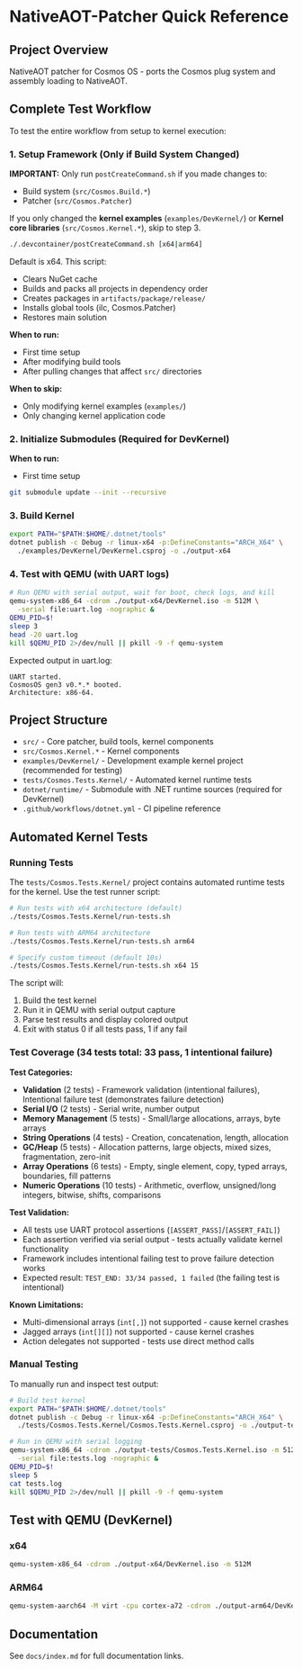 # NativeAOT-Patcher Quick Reference

## Project Overview
NativeAOT patcher for Cosmos OS - ports the Cosmos plug system and assembly loading to NativeAOT.

## Complete Test Workflow

To test the entire workflow from setup to kernel execution:

### 1. Setup Framework (Only if Build System Changed)

**IMPORTANT:** Only run `postCreateCommand.sh` if you made changes to:
- Build system (`src/Cosmos.Build.*`)
- Patcher (`src/Cosmos.Patcher`)

If you only changed the **kernel examples** (`examples/DevKernel/`) or **Kernel core libraries** (`src/Cosmos.Kernel.*`), skip to step 3.

```bash
./.devcontainer/postCreateCommand.sh [x64|arm64]
```
Default is x64. This script:
- Clears NuGet cache
- Builds and packs all projects in dependency order
- Creates packages in `artifacts/package/release/`
- Installs global tools (ilc, Cosmos.Patcher)
- Restores main solution

**When to run:**
- First time setup
- After modifying build tools
- After pulling changes that affect `src/` directories

**When to skip:**
- Only modifying kernel examples (`examples/`)
- Only changing kernel application code

### 2. Initialize Submodules (Required for DevKernel)

**When to run:**
- First time setup
  
```bash
git submodule update --init --recursive
```

### 3. Build Kernel
```bash
export PATH="$PATH:$HOME/.dotnet/tools"
dotnet publish -c Debug -r linux-x64 -p:DefineConstants="ARCH_X64" \
  ./examples/DevKernel/DevKernel.csproj -o ./output-x64
```

### 4. Test with QEMU (with UART logs)
```bash
# Run QEMU with serial output, wait for boot, check logs, and kill
qemu-system-x86_64 -cdrom ./output-x64/DevKernel.iso -m 512M \
  -serial file:uart.log -nographic &
QEMU_PID=$!
sleep 3
head -20 uart.log
kill $QEMU_PID 2>/dev/null || pkill -9 -f qemu-system
```

Expected output in uart.log:
```
UART started.
CosmosOS gen3 v0.*.* booted.
Architecture: x86-64.
```

## Project Structure
- `src/` - Core patcher, build tools, kernel components
- `src/Cosmos.Kernel.*` - Kernel components
- `examples/DevKernel/` - Development example kernel project (recommended for testing)
- `tests/Cosmos.Tests.Kernel/` - Automated kernel runtime tests
- `dotnet/runtime/` - Submodule with .NET runtime sources (required for DevKernel)
- `.github/workflows/dotnet.yml` - CI pipeline reference

## Automated Kernel Tests

### Running Tests
The `tests/Cosmos.Tests.Kernel/` project contains automated runtime tests for the kernel. Use the test runner script:

```bash
# Run tests with x64 architecture (default)
./tests/Cosmos.Tests.Kernel/run-tests.sh

# Run tests with ARM64 architecture
./tests/Cosmos.Tests.Kernel/run-tests.sh arm64

# Specify custom timeout (default 10s)
./tests/Cosmos.Tests.Kernel/run-tests.sh x64 15
```

The script will:
1. Build the test kernel
2. Run it in QEMU with serial output capture
3. Parse test results and display colored output
4. Exit with status 0 if all tests pass, 1 if any fail

### Test Coverage (34 tests total: 33 pass, 1 intentional failure)

**Test Categories:**
- **Validation** (2 tests) - Framework validation (intentional failures), Intentional failure test (demonstrates failure detection)
- **Serial I/O** (2 tests) - Serial write, number output
- **Memory Management** (5 tests) - Small/large allocations, arrays, byte arrays
- **String Operations** (4 tests) - Creation, concatenation, length, allocation
- **GC/Heap** (5 tests) - Allocation patterns, large objects, mixed sizes, fragmentation, zero-init
- **Array Operations** (6 tests) - Empty, single element, copy, typed arrays, boundaries, fill patterns
- **Numeric Operations** (10 tests) - Arithmetic, overflow, unsigned/long integers, bitwise, shifts, comparisons

**Test Validation:**
- All tests use UART protocol assertions (`[ASSERT_PASS]`/`[ASSERT_FAIL]`)
- Each assertion verified via serial output - tests actually validate kernel functionality
- Framework includes intentional failing test to prove failure detection works
- Expected result: `TEST_END: 33/34 passed, 1 failed` (the failing test is intentional)

**Known Limitations:**
- Multi-dimensional arrays (`int[,]`) not supported - cause kernel crashes
- Jagged arrays (`int[][]`) not supported - cause kernel crashes
- Action delegates not supported - tests use direct method calls

### Manual Testing
To manually run and inspect test output:

```bash
# Build test kernel
export PATH="$PATH:$HOME/.dotnet/tools"
dotnet publish -c Debug -r linux-x64 -p:DefineConstants="ARCH_X64" \
  ./tests/Cosmos.Tests.Kernel/Cosmos.Tests.Kernel.csproj -o ./output-tests

# Run in QEMU with serial logging
qemu-system-x86_64 -cdrom ./output-tests/Cosmos.Tests.Kernel.iso -m 512M \
  -serial file:tests.log -nographic &
QEMU_PID=$!
sleep 5
cat tests.log
kill $QEMU_PID 2>/dev/null || pkill -9 -f qemu-system
```

## Test with QEMU (DevKernel)

### x64
```bash
qemu-system-x86_64 -cdrom ./output-x64/DevKernel.iso -m 512M
```

### ARM64
```bash
qemu-system-aarch64 -M virt -cpu cortex-a72 -cdrom ./output-arm64/DevKernel.iso -m 512M
```

## Documentation
See `docs/index.md` for full documentation links.
